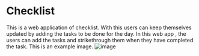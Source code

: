 # Checklist
This is a web application of checklist. With this users can keep themselves updated by adding the tasks to be done for the day.
In this web app , the users can add the tasks and strikethrough them when they have completed the task.
This is an example image.
![image](https://user-images.githubusercontent.com/100020434/176694770-2147386d-6881-4615-a18f-5e52651850ef.png)
